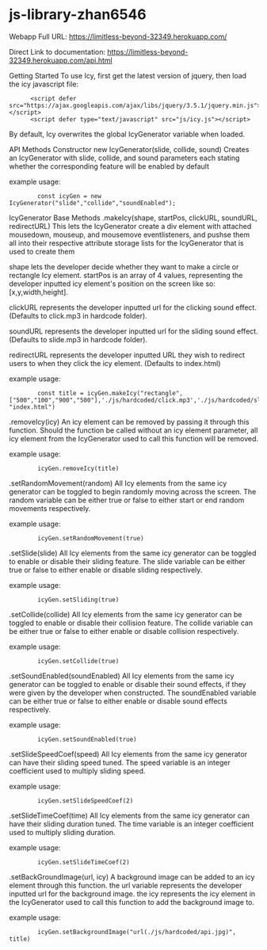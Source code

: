 # js-library-zhan6546

Webapp Full URL: https://limitless-beyond-32349.herokuapp.com/

Direct Link to documentation: https://limitless-beyond-32349.herokuapp.com/api.html

Getting Started
To use Icy, first get the latest version of jquery, then load the icy javascript file:

          <script defer src="https://ajax.googleapis.com/ajax/libs/jquery/3.5.1/jquery.min.js"></script>
          <script defer type="text/javascript" src="js/icy.js"></script>
        
By default, Icy overwrites the global IcyGenerator variable when loaded.

API Methods
Constructor
new IcyGenerator(slide, collide, sound)
Creates an IcyGenerator with slide, collide, and sound parameters each stating whether the corresponding feature will be enabled by default

example usage:

          
            const icyGen = new IcyGenerator("slide","collide","soundEnabled");
          
        
IcyGenerator Base Methods
.makeIcy(shape, startPos, clickURL, soundURL, redirectURL)
This lets the IcyGenerator create a div element with attached mousedown, mouseup, and mousemove eventlisteners, and pushse them all into their respective attribute storage lists for the IcyGenerator that is used to create them

shape lets the developer decide whether they want to make a circle or rectangle Icy element. startPos is an array of 4 values, representing the developer inputted icy element's position on the screen like so: [x,y,width,height].

clickURL represents the developer inputted url for the clicking sound effect. (Defaults to click.mp3 in hardcode folder).

soundURL represents the developer inputted url for the sliding sound effect. (Defaults to slide.mp3 in hardcode folder).

redirectURL represents the developer inputted URL they wish to redirect users to when they click the icy element. (Defaults to index.html)

example usage:

          
            const title = icyGen.makeIcy("rectangle", ["500","100","900","500"],'./js/hardcoded/click.mp3','./js/hardcoded/slide.mp3', "index.html")
          
        
.removeIcy(icy)
An icy element can be removed by passing it through this function. Should the function be called without an icy element parameter, all icy element from the IcyGenerator used to call this function will be removed.

example usage:

          
            icyGen.removeIcy(title)
          
        
.setRandomMovement(random)
All Icy elements from the same icy generator can be toggled to begin randomly moving across the screen. The random variable can be either true or false to either start or end random movements respectively.

example usage:

          
            icyGen.setRandomMovement(true)
          
        
.setSlide(slide)
All Icy elements from the same icy generator can be toggled to enable or disable their sliding feature. The slide variable can be either true or false to either enable or disable sliding respectively.

example usage:

          
            icyGen.setSliding(true)
          
        
.setCollide(collide)
All Icy elements from the same icy generator can be toggled to enable or disable their collision feature. The collide variable can be either true or false to either enable or disable collision respectively.

example usage:

          
            icyGen.setCollide(true)
          
        
.setSoundEnabled(soundEnabled)
All Icy elements from the same icy generator can be toggled to enable or disable their sound effects, if they were given by the developer when constructed. The soundEnabled variable can be either true or false to either enable or disable sound effects respectively.

example usage:

          
            icyGen.setSoundEnabled(true)
          
        
.setSlideSpeedCoef(speed)
All Icy elements from the same icy generator can have their sliding speed tuned. The speed variable is an integer coefficient used to multiply sliding speed.

example usage:

          
            icyGen.setSlideSpeedCoef(2)
          
        
.setSlideTimeCoef(time)
All Icy elements from the same icy generator can have their sliding duration tuned. The time variable is an integer coefficient used to multiply sliding duration.

example usage:

          
            icyGen.setSlideTimeCoef(2)
          
        
.setBackGroundImage(url, icy)
A background image can be added to an icy element through this function. the url variable represents the developer inputted url for the background image. the icy represents the icy element in the IcyGenerator used to call this function to add the background image to.

example usage:

          
            icyGen.setBackgroundImage("url(./js/hardcoded/api.jpg)", title)